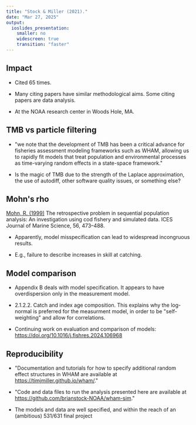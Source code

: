 ```yaml
---
title: "Stock & Miller (2021)."
date: "Mar 27, 2025"
output:
  ioslides_presentation:
    smaller: no
    widescreen: true
    transition: "faster" 
---
```


## Impact

* Cited 65 times. 

* Many citing papers have similar methodological aims. Some citing papers are data analysis.

* At the NOAA research center in Woods Hole, MA.

## TMB vs particle filtering

* "we note that the development of TMB has been a critical advance for fisheries assessment modeling frameworks such as WHAM, allowing us to rapidly fit models that treat population and environmental processes as time-varying random effects in a state-space framework."

* Is the magic of TMB due to the strength of the Laplace approximation, the use of autodiff, other software quality issues, or something else?


## Mohn's rho

[Mohn, R. (1999)](https://doi.org/10.1006/jmsc.1999.0481) The retrospective problem in sequential population analysis: An investigation using cod fishery and simulated data. ICES Journal of Marine Science, 56, 473–488.

* Apparently, model misspecification can lead to widespread incongruous results.

* E.g., failure to describe increases in skill at catching.

## Model comparison

* Appendix B deals with model specification. It appears to have overdispersion only in the measurement model.

* 2.1.2.2. Catch and index age composition. This explains why the log-normal is preferred for the measurment model, in order to be "self-weighting" and allow for correlations.

* Continuing work on evaluation and comparison of models: https://doi.org/10.1016/j.fishres.2024.106968

## Reproducibility

* "Documentation and tutorials for how to specify additional random effect structures in WHAM are available at https://timjmiller.github.io/wham/."

* "Code and data files to run the analysis presented here are available at https://github.com/brianstock-NOAA/wham-sim."

* The models and data are well specified, and within the reach of an (ambitious) 531/631 final project








